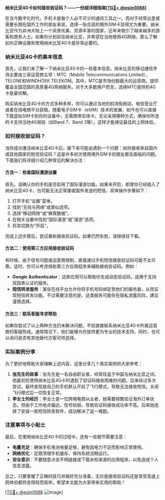 **纳米比亚4G卡如何接收验证码？——一份超详细指南[[TG💪+ @esim1088](https://t.me/s/esim1088)]**

在当今数字化时代，手机卡是每个人必不可少的通讯工具之一。而对于经常出差或需要长期在国外工作的朋友来说，选择一张合适的境外SIM卡显得尤为重要。纳米比亚作为非洲大陆上一个风景优美、资源丰富的国家，近年来吸引了越来越多的游客和商务人士。如果你计划前往纳米比亚，并希望在当地使用4G网络，那么了解如何正确设置和使用纳米比亚4G卡是非常必要的。

### 纳米比亚4G卡的基本信息

首先，让我们来了解一下纳米比亚4G卡的一些基本信息。纳米比亚的移动通信市场主要由三家运营商主导：MTC（Mobile Telecommunications Limited）、TELONE和WINDHOEK TELEKOM。其中，MTC是市场份额最大的运营商，提供覆盖全国范围的高质量4G网络服务。对于大多数用户而言，选择MTC提供的4G卡是最优解。

购买纳米比亚4G卡的方式多种多样，你可以通过当地的机场免税店、电信营业厅或者在线电商平台获取。随着电子SIM卡（eSIM）技术的发展，如今也可以直接下载虚拟SIM卡到你的设备中，无需携带实体卡。无论采用哪种方式，确保你所选的卡支持当地4G频段（如Band 7、Band 3等），这样才能保证最佳的上网体验。

### 如何接收验证码？

当你成功激活纳米比亚4G卡后，接下来可能会遇到一个问题：如何接收来自国内或其他国家的短信验证码？这是许多初次使用境外SIM卡的朋友都会面临的问题。下面我们将详细介绍几种常见的解决办法：

#### 方法一：检查国际漫游设置
首先，请确认你的手机是否启用了国际漫游功能。如果未开启，即使你已经插入了纳米比亚4G卡，也可能无法正常接收国外发送的短信。具体操作步骤如下：
1. 打开手机“设置”菜单。
2. 找到“无线与网络”或类似选项。
3. 选择“移动网络”或“蜂窝数据”。
4. 在相关设置中找到“国际漫游”或“漫游”选项。
5. 将其切换为“开启”。

完成上述步骤后，尝试重新接收验证码。如果仍然失败，请继续往下看。

#### 方法二：使用第三方应用接收验证码
有时候，由于信号问题或运营商限制，直接通过手机短信接收验证码可能不太可靠。这时，你可以考虑借助第三方应用程序来辅助接收验证码。例如：
- **Google Authenticator**：这款应用可以帮助你生成动态验证码，适用于支持双因素认证的服务。
- **短信转发服务**：某些在线平台允许你将手机号码绑定至他们的服务器，从而实现短信转发功能。不过需要注意的是，这类服务可能存在隐私泄露风险，建议谨慎选择。

#### 方法三：联系客服寻求帮助
如果你尝试了以上两种方法仍未解决问题，不妨直接联系纳米比亚4G卡所属运营商的客服热线。通常情况下，他们能够为你提供更为专业的技术支持。同时，也可以询问是否有其他替代方案可供选择。

### 实际案例分享

为了更好地帮助大家理解上述内容，这里分享几个真实案例供大家参考：
1. **张先生的故事**：张先生是一名自由职业者，经常往返于中国与纳米比亚之间。他最初在使用纳米比亚4G卡时遇到了验证码接收困难的问题。后来经过多次尝试，最终发现是自己的手机默认开启了飞行模式，导致无法接收短信。关闭飞行模式后一切恢复正常。
2. **李女士的经历**：李女士是一位跨境电商从业者，她需要频繁验证海外订单状态。但由于工作地点偏远，信号较弱，导致验证码接收成功率不高。后来她选择了安装一款短信转发软件，成功解决了这一难题。

### 注意事项与小贴士

最后，在使用纳米比亚4G卡的过程中，还有一些细节需要注意：
- **电量充足**：确保手机电池电量足够，避免因电力不足而影响正常使用。
- **网络优化**：定期清理手机缓存，保持系统流畅运行。
- **安全意识**：不要随意点击不明链接或下载未知来源的应用程序，以免造成个人信息泄露。

总之，只要掌握了正确的技巧并做好充分准备，无论是接收验证码还是享受高速上网体验都将变得轻而易举。希望本文能为大家带来实用的帮助！

[[TG💪+ @esim1088](https://t.me/s/esim1088) ![Image](https://i.postimg.cc/4NQfJmqS/Snipaste-2025-05-13-00-14-12.png)]